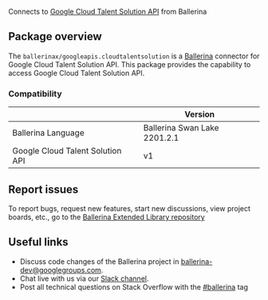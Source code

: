 Connects to [Google Cloud Talent Solution API](https://cloud.google.com/talent-solution/job-search/docs/) from Ballerina

## Package overview
The `ballerinax/googleapis.cloudtalentsolution` is a [Ballerina](https://ballerina.io/) connector for Google Cloud Talent Solution API.
This package provides the capability to access Google Cloud Talent Solution API.

### Compatibility
|                                   | Version                         |
|-----------------------------------|---------------------------------|
| Ballerina Language                | Ballerina Swan Lake 2201.2.1      | 
| Google Cloud Talent Solution API  | v1                              |

## Report issues
To report bugs, request new features, start new discussions, view project boards, etc., go to the [Ballerina Extended Library repository](https://github.com/ballerina-platform/ballerina-extended-library)

## Useful links
- Discuss code changes of the Ballerina project in [ballerina-dev@googlegroups.com](mailto:ballerina-dev@googlegroups.com).
- Chat live with us via our [Slack channel](https://ballerina.io/community/slack/).
- Post all technical questions on Stack Overflow with the [#ballerina](https://stackoverflow.com/questions/tagged/ballerina) tag
